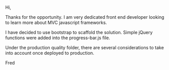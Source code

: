 Hi,

Thanks for the opportunity. I am very dedicated front end developer looking to learn more about MVC javascript frameworks.


I have decided to use bootstrap to scaffold the solution. 
Simple jQuery functions were added into the progress-bar.js file.


Under the production quality folder, there are several considerations to take into account once deployed to production.

Fred
